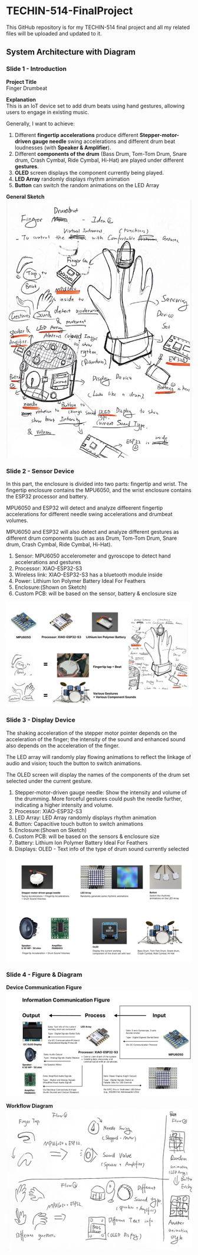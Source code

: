 # TECHIN-514-FinalProject
This GitHub repository is for my TECHIN-514 final project and all my related files will be uploaded and updated to it.

## System Architecture with Diagram
### Slide 1 - Introduction
**Project Title**  
Finger Drumbeat

**Explanation**  
This is an IoT device set to add drum beats using hand gestures, allowing users to engage in existing music.

Generally, I want to achieve:
1. Different **fingertip accelerations** produce different **Stepper-motor-driven gauge needle** swing accelerations and different drum beat loudnesses (with **Speaker & Amplifier**).
2. Different **components of the drum** (Bass Drum, Tom-Tom Drum, Snare drum, Crash Cymbal, Ride Cymbal, Hi-Hat) are played under different **gestures**.
3. **OLED** screen displays the component currently being played.
4. **LED Array** randomly displays rhythm animation
5. **Button** can switch the random animations on the LED Array

**General Sketch**  
![Image of the general sketch](images/Overview.jpg)

### Slide 2 - Sensor Device
In this part, the enclosure is divided into two parts: fingertip and wrist. The fingertip enclosure contains the MPU6050, and the wrist enclosure contains the ESP32 processor and battery.


MPU6050 and ESP32 will detect and analyze diffeerent fingertip accelerations for different needle swing accelerations and drumbeat volumes.


MPU6050 and ESP32 will also detect and analyze different gestures as different drum components (such as ass Drum, Tom-Tom Drum, Snare drum, Crash Cymbal, Ride Cymbal, Hi-Hat).

1. Sensor: MPU6050 accelerometer and gyroscope to detect hand accelerations and gestures
2. Processor: XIAO-ESP32-S3
3. Wireless link:  XIAO-ESP32-S3 has a bluetooth module inside
4. Power: Lithium Ion Polymer Battery Ideal For Feathers
5. Enclosure:(Shown on Sketch) 
6. Custom PCB: will be based on the sensor, battery & enclosure size


![Image of the general sketch](images/slide2.jpg)

### Slide 3 - Display Device
The shaking acceleration of the stepper motor pointer depends on the acceleration of the finger; the intensity of the sound and enhanced sound also depends on the acceleration of the finger.


The LED array will randomly play flowing animations to reflect the linkage of audio and vision; touch the button to switch animations.


The OLED screen will display the names of the components of the drum set selected under the current gesture.


1. Stepper-motor-driven gauge needle:  Show the intensity and volume of the drumming. More forceful gestures could push the needle further, indicating a higher intensity and volume.
2. Processor: XIAO-ESP32-S3
3. LED Array:  LED Array randomly displays rhythm animation
4. Button: Capacitive touch button to switch animations
5. Enclosure:(Shown on Sketch) 
6. Custom PCB: will be based on the sensors & enclosure size
7. Battery: Lithium Ion Polymer Battery Ideal For Feathers
8. Displays: OLED - Text info of the type of drum sound currently selected

![Image of the general sketch](images/slide3.jpg)

### Slide 4 - Figure & Diagram

**Device Communication Figure**
![Image of the general sketch](images/slide4-1.jpg)

**Workflow Diagram**
![Image of the general sketch](images/slide4-2.jpg)